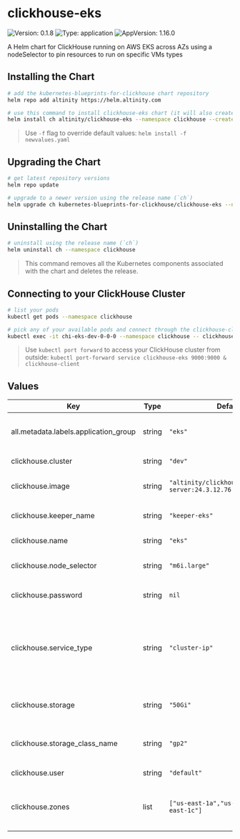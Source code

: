 

# clickhouse-eks

![Version: 0.1.8](https://img.shields.io/badge/Version-0.1.8-informational?style=flat-square) ![Type: application](https://img.shields.io/badge/Type-application-informational?style=flat-square) ![AppVersion: 1.16.0](https://img.shields.io/badge/AppVersion-1.16.0-informational?style=flat-square)

A Helm chart for ClickHouse running on AWS EKS across AZs using a nodeSelector to pin resources to run on specific VMs types

## Installing the Chart

```sh
# add the kubernetes-blueprints-for-clickhouse chart repository
helm repo add altinity https://helm.altinity.com

# use this command to install clickhouse-eks chart (it will also create a `clickhouse` namespace)
helm install ch altinity/clickhouse-eks --namespace clickhouse --create-namespace
```

> Use `-f` flag to override default values: `helm install -f newvalues.yaml`

## Upgrading the Chart
```sh
# get latest repository versions
helm repo update

# upgrade to a newer version using the release name (`ch`)
helm upgrade ch kubernetes-blueprints-for-clickhouse/clickhouse-eks --namespace clickhouse
```

## Uninstalling the Chart

```sh
# uninstall using the release name (`ch`)
helm uninstall ch --namespace clickhouse
```

> This command removes all the Kubernetes components associated with the chart and deletes the release.

## Connecting to your ClickHouse Cluster

```sh
# list your pods
kubectl get pods --namespace clickhouse

# pick any of your available pods and connect through the clickhouse-client
kubectl exec -it chi-eks-dev-0-0-0 --namespace clickhouse -- clickhouse-client
```

> Use `kubectl port forward` to access your ClickHouse cluster from outside: `kubectl port-forward service clickhouse-eks 9000:9000 & clickhouse-client`

## Values

| Key | Type | Default | Description |
|-----|------|---------|-------------|
| all.metadata.labels.application_group | string | `"eks"` | The name of the application group |
| clickhouse.cluster | string | `"dev"` | Cluster name |
| clickhouse.image | string | `"altinity/clickhouse-server:24.3.12.76.altinitystable"` | ClickHouse server image |
| clickhouse.keeper_name | string | `"keeper-eks"` | Name of the keeper cluster |
| clickhouse.name | string | `"eks"` | Metadata name |
| clickhouse.node_selector | string | `"m6i.large"` | AWS instance type |
| clickhouse.password | string | `nil` | ClickHouse user password |
| clickhouse.service_type | string | `"cluster-ip"` | Possible service types are `cluster-ip`, `internal-loadbalancer` and `external-loadbalancer` |
| clickhouse.storage | string | `"50Gi"` | Storage size for ClickHouse data |
| clickhouse.storage_class_name | string | `"gp2"` | Storage class for ClickHouse data |
| clickhouse.user | string | `"default"` | ClickHouse user name |
| clickhouse.zones | list | `["us-east-1a","us-east-1a","us-east-1c"]` | AWS availability zones for creating replicas |
